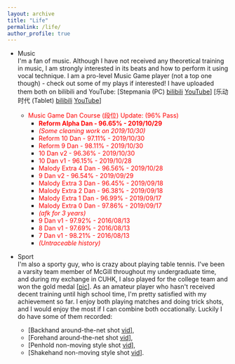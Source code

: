 ```yaml
---
layout: archive
title: "Life"
permalink: /life/
author_profile: true
---
```

- Music  
I'm a fan of music. Although I have not received any theoretical training in music, I am strongly interested in its beats and how to perform it using vocal technique. I am a pro-level Music Game player (not a top one though) - check out some of my plays if interested! I have uploaded them both on bilibili and YouTube: [Stepmania (PC) [bilibili](https://www.bilibili.com/video/av67422894/) [YouTube](https://www.youtube.com/watch?v=7mtCqDasRP4&t=332s)] [乐动时代 (Tablet) [bilibili](https://www.bilibili.com/video/av67417951/) [YouTube](https://www.youtube.com/watch?v=ozFUyi3ZzOI)]

  - <font color="red">Music Game Dan Course (段位) Update: (96% Pass)</font>
    - **<font color="red">Reform Alpha Dan - 96.65% - 2019/10/29</font>**
    - *<font color="red">(Some cleaning work on 2019/10/30)</font>*
    - <font color="red">Reform 10 Dan - 97.11% - 2019/10/30</font>
    - <font color="red">Reform 9 Dan - 98.11% - 2019/10/30</font>
    - <font color="red">10 Dan v2 - 96.36% - 2019/10/30</font>
    - <font color="red">10 Dan v1 - 96.15% - 2019/10/28</font>
    - <font color="red">Malody Extra 4 Dan - 96.56% - 2019/10/28</font>
    - <font color="red">9 Dan v2 - 96.54% - 2019/09/29</font>
    - <font color="red">Malody Extra 3 Dan - 96.45% - 2019/09/18</font>
    - <font color="red">Malody Extra 2 Dan - 96.38% - 2019/09/18</font>
    - <font color="red">Malody Extra 1 Dan - 96.99% - 2019/09/17</font>
    - <font color="red">Malody Extra 0 Dan - 97.86% - 2019/09/17</font>
    - *<font color="red">(afk for 3 years)</font>*
    - <font color="red">9 Dan v1 - 97.92% - 2016/08/13</font>
    - <font color="red">8 Dan v1 - 97.69% - 2016/08/13</font>
    - <font color="red">7 Dan v1 - 98.21% - 2016/08/13</font>
    - *<font color="red">(Untraceable history)</font>*


- Sport  
I'm also a sporty guy, who is crazy about playing table tennis. I've been a varsity team member of McGill throughout my undergraduate time, and during my exchange in CUHK, I also played for the college team and won the gold medal [[pic](/images/TTCUHK.jpg)]. As an amateur player who hasn't received decent training until high school time, I'm pretty satisfied with my achievement so far. I enjoy both playing matches and doing trick shots, and I would enjoy the most if I can combine both occationally. Luckily I do have some of them recorded:   
  - [Backhand around-the-net shot [vid](/images/back_ATN.mp4)],  
  - [Forehand around-the-net shot [vid](/images/fore_ATN.mp4)],  
  - [Penhold non-moving style shot [vid](/images/koki_pen.mp4)],  
  - [Shakehand non-moving style shot [vid](/images/koki_shake.mp4)].
